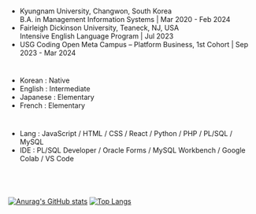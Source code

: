 # 
- Kyungnam University, Changwon, South Korea </br>
  B.A. in Management Information Systems | Mar 2020 - Feb 2024
- Fairleigh Dickinson University, Teaneck, NJ, USA </br>
  Intensive English Language Program | Jul 2023
- USG Coding Open Meta Campus – Platform Business, 1st Cohort | Sep 2023 - Mar 2024
  
# 
- Korean : Native
- English : Intermediate
- Japanese : Elementary
- French : Elementary
  
#
- Lang : JavaScript / HTML / CSS / React / Python / PHP / PL/SQL / MySQL
- IDE : PL/SQL Developer / Oracle Forms / MySQL Workbench / Google Colab / VS Code

#
</br>

[![Anurag's GitHub stats](https://github-readme-stats.vercel.app/api?username=isabella0214&show_icons=true&theme=graywhite)](https://github.com/anuraghazra/github-readme-stats)
[![Top Langs](https://github-readme-stats.vercel.app/api/top-langs/?username=isabella0214)](https://github.com/anuraghazra/github-readme-stats)
